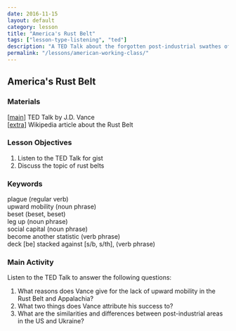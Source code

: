 ```yaml
---
date: 2016-11-15
layout: default 
category: lesson 
title: "America's Rust Belt" 
tags: ["lesson-type-listening", "ted"]
description: "A TED Talk about the forgotten post-industrial swathes of America"
permalink: "/lessons/american-working-class/"
---
```

## America's Rust Belt 

### Materials 

[<a href="https://www.ted.com/talks/j_d_vance_america_s_forgotten_working_class" target="_blank">main</a>] TED Talk by J.D. Vance  
[<a href="https://en.wikipedia.org/wiki/Rust_Belt" target="_blank">extra</a>] Wikipedia article about the Rust Belt    

### Lesson Objectives 

1. Listen to the TED Talk for gist 
2. Discuss the topic of rust belts 

### Keywords 
plague (regular verb)  
upward mobility (noun phrase)  
beset (beset, beset)  
leg up (noun phrase)  
social capital (noun phrase)  
become another statistic (verb phrase)  
deck [be] stacked against [s/b, s/th], (verb phrase)  


### Main Activity 
Listen to the TED Talk to answer the following questions: 

1. What reasons does Vance give for the lack of upward mobility in the Rust Belt and Appalachia? 
2. What two things does Vance attribute his success to? 
3. What are the similarities and differences between post-industrial areas in the US and Ukraine? 
